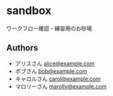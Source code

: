 sandbox
=======

ワークフロー確認・練習用のお砂場

## Authors
- アリスさん <alice@example.com>
- ボブさん <bob@example.com>
- キャロルさん <carol@example.com>
- マロリーさん <marolly@example.com>


